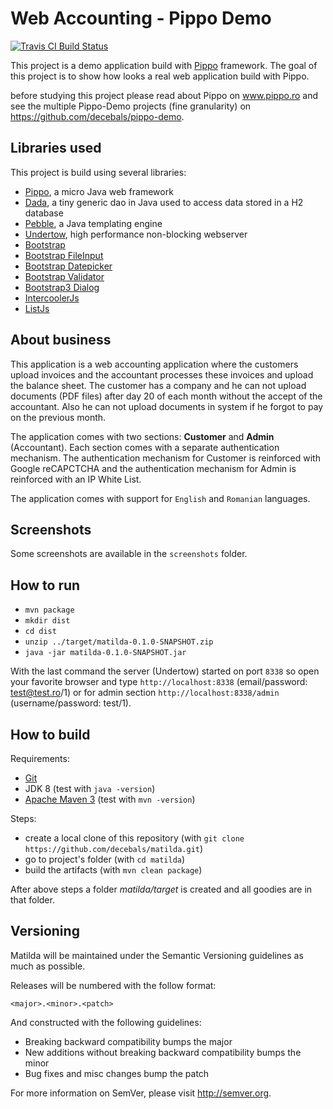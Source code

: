 Web Accounting - Pippo Demo 
=====================
[![Travis CI Build Status](https://travis-ci.org/decebals/matilda.png)](https://travis-ci.org/decebals/matilda)

This project is a demo application build with [Pippo](www.pippo.ro) framework.
The goal of this project is to show how looks a real web application build with Pippo.

before studying this project please read about Pippo on www.pippo.ro and see the multiple Pippo-Demo projects (fine granularity) on https://github.com/decebals/pippo-demo.

Libraries used
-------------------
This project is build using several libraries:
- [Pippo](https://github.com/decebals/pippo), a micro Java web framework
- [Dada](https://github.com/decebals/dada), a tiny generic dao in Java used to access data stored in a H2 database
- [Pebble](https://github.com/mbosecke/pebble), a Java templating engine
- [Undertow](https://github.com/undertow-io/undertow), high performance non-blocking webserver
- [Bootstrap](https://github.com/twbs/bootstrap)
- [Bootstrap FileInput](https://github.com/kartik-v/bootstrap-fileinput)
- [Bootstrap Datepicker](https://github.com/eternicode/bootstrap-datepicker)
- [Bootstrap Validator](https://github.com/1000hz/bootstrap-validator)
- [Bootstrap3 Dialog](https://github.com/nakupanda/bootstrap3-dialog)
- [IntercoolerJs](https://github.com/LeadDyno/intercooler-js)
- [ListJs](https://github.com/javve/list.js)

About business
-------------------
This application is a web accounting application where the customers upload invoices and the 
accountant processes these invoices and upload the balance sheet.
The customer has a company and he can not upload documents (PDF files) after day 20 of each month without the accept of the accountant. Also he can not upload documents in system if he forgot to pay on the previous month.

The application comes with two sections: __Customer__ and __Admin__ (Accountant). Each section comes with a separate authentication mechanism. The authentication mechanism for Customer is reinforced with Google reCAPCTCHA and the authentication mechanism for Admin is reinforced with an IP White List.

The application comes with support for `English` and `Romanian` languages.

Screenshots
-------------------
Some screenshots are available in the `screenshots` folder.

How to run
-------------------
- `mvn package`
- `mkdir dist`
- `cd dist`
- `unzip ../target/matilda-0.1.0-SNAPSHOT.zip`
- `java -jar matilda-0.1.0-SNAPSHOT.jar`

With the last command the server (Undertow) started on port `8338` so open your favorite browser and type `http://localhost:8338` (email/password: test@test.ro/1) or for admin section `http://localhost:8338/admin` (username/password: test/1).

How to build
-------------------
Requirements:
- [Git](http://git-scm.com/)
- JDK 8 (test with `java -version`)
- [Apache Maven 3](http://maven.apache.org/) (test with `mvn -version`)

Steps:
- create a local clone of this repository (with `git clone https://github.com/decebals/matilda.git`)
- go to project's folder (with `cd matilda`)
- build the artifacts (with `mvn clean package`)

After above steps a folder _matilda/target_ is created and all goodies are in that folder.

Versioning
------------
Matilda will be maintained under the Semantic Versioning guidelines as much as possible.

Releases will be numbered with the follow format:

`<major>.<minor>.<patch>`

And constructed with the following guidelines:

* Breaking backward compatibility bumps the major
* New additions without breaking backward compatibility bumps the minor
* Bug fixes and misc changes bump the patch

For more information on SemVer, please visit http://semver.org.
